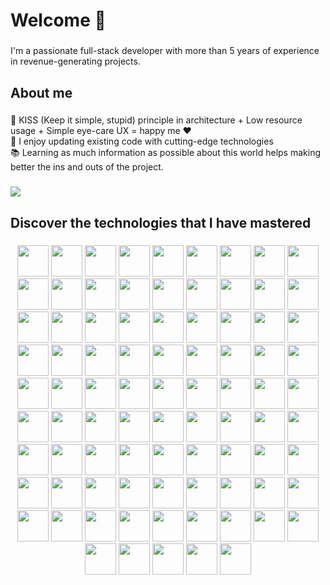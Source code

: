 <h1 align="left">Welcome 👋</h1>

###

<p align="left">I'm a passionate full-stack developer with more than 5 years of experience in revenue-generating projects.</p>

###

<h2 align="left">About me</h2>

###

<p align="left">🎯 KISS (Keep it simple, stupid) principle in architecture + Low resource usage + Simple eye-care UX = happy me ❤️<br>🎲 I enjoy updating existing code with cutting-edge technologies<br>📚  Learning as much information as possible about this world helps making better the ins and outs of the project.</p>

###

<picture>
  <source
    srcset="https://github-readme-stats.vercel.app/api?username=l-you&show_icons=true&hide=stars&show=reviews,discussions_started,discussions_answered,prs_merged,prs_merged_percentage&include_all_commits=true&theme=dark"
    media="(prefers-color-scheme: dark)"
  />
  <source
    srcset="https://github-readme-stats.vercel.app/api?username=l-you&show_icons=true&hide=stars&show=reviews,discussions_started,discussions_answered,prs_merged,prs_merged_percentage&include_all_commits=true"
    media="(prefers-color-scheme: light), (prefers-color-scheme: no-preference)"
  />
  <img src="https://github-readme-stats.vercel.app/api?username=l-you&show_icons=true&hide=stars&show=reviews,discussions_started,discussions_answered,prs_merged,prs_merged_percentage&include_all_commits=true" />
</picture>


###

<h2 align="left">Discover the technologies that I have mastered</h2>

###

<div align="center">
	<img height="50" width="50" src="https://unpkg.com/simple-icons@v12/icons/html5.svg" />
 <img height="50" width="50" src="https://unpkg.com/simple-icons@v12/icons/javascript.svg" />
<img height="50" width="50" src="https://unpkg.com/simple-icons@v12/icons/googleappsscript.svg" />
<img height="50" width="50" src="https://unpkg.com/simple-icons@v12/icons/typescript.svg" />
<img height="50" width="50" src="https://unpkg.com/simple-icons@v12/icons/goland.svg" />
<img height="50" width="50" src="https://unpkg.com/simple-icons@v12/icons/go.svg" />
<img height="50" width="50" src="https://unpkg.com/simple-icons@v12/icons/googleads.svg" />
<img height="50" width="50" src="https://unpkg.com/simple-icons@v12/icons/googletagmanager.svg" />
<img height="50" width="50" src="https://unpkg.com/simple-icons@v12/icons/googletagmanager.svg" />
<img height="50" width="50" src="https://unpkg.com/simple-icons@v12/icons/rust.svg" />
<img height="50" width="50" src="https://unpkg.com/simple-icons@v12/icons/php.svg" />
<img height="50" width="50" src="https://unpkg.com/simple-icons@v12/icons/phpstorm.svg" />
<img height="50" width="50" src="https://unpkg.com/simple-icons@v12/icons/symfony.svg" />
<img height="50" width="50" src="https://unpkg.com/simple-icons@v12/icons/docker.svg" />
<img height="50" width="50" src="https://unpkg.com/simple-icons@v12/icons/meilisearch.svg" />
<img height="50" width="50" src="https://unpkg.com/simple-icons@v12/icons/eslint.svg" />
<img height="50" width="50" src="https://unpkg.com/simple-icons@v12/icons/prettier.svg" />
<img height="50" width="50" src="https://unpkg.com/simple-icons@v12/icons/autoprefixer.svg" />
<img height="50" width="50" src="https://unpkg.com/simple-icons@v12/icons/nextdotjs.svg" />
<img height="50" width="50" src="https://unpkg.com/simple-icons@v12/icons/shadcnui.svg" />
<img height="50" width="50" src="https://unpkg.com/simple-icons@v12/icons/mui.svg" />
<img height="50" width="50" src="https://unpkg.com/simple-icons@v12/icons/homebrew.svg" />
<img height="50" width="50" src="https://unpkg.com/simple-icons@v12/icons/linux.svg" />
<img height="50" width="50" src="https://unpkg.com/simple-icons@v12/icons/ubuntu.svg" />
<img height="50" width="50" src="https://unpkg.com/simple-icons@v12/icons/ubuntu.svg" />
<img height="50" width="50" src="https://unpkg.com/simple-icons@v12/icons/shell.svg" />
<img height="50" width="50" src="https://unpkg.com/simple-icons@v12/icons/shopify.svg" />
<img height="50" width="50" src="https://unpkg.com/simple-icons@v12/icons/webassembly.svg" />
<img height="50" width="50" src="https://unpkg.com/simple-icons@v12/icons/webstorm.svg" />
<img height="50" width="50" src="https://unpkg.com/simple-icons@v12/icons/redis.svg" />
<img height="50" width="50" src="https://unpkg.com/simple-icons@v12/icons/nginx.svg" />
<img height="50" width="50" src="https://unpkg.com/simple-icons@v12/icons/gin.svg" />
<img height="50" width="50" src="https://unpkg.com/simple-icons@v12/icons/graphql.svg" />
<img height="50" width="50" src="https://unpkg.com/simple-icons@v12/icons/apollographql.svg" />

<img height="50" width="50" src="https://unpkg.com/simple-icons@v12/icons/wordpress.svg" />
<img height="50" width="50" src="https://unpkg.com/simple-icons@v12/icons/github.svg" />
<img height="50" width="50" src="https://unpkg.com/simple-icons@v12/icons/githubactions.svg" />
<img height="50" width="50" src="https://unpkg.com/simple-icons@v12/icons/gitlab.svg" />
<img height="50" width="50" src="https://unpkg.com/simple-icons@v12/icons/css3.svg" />
<img height="50" width="50" src="https://unpkg.com/simple-icons@v12/icons/cssmodules.svg" />
<img height="50" width="50" src="https://unpkg.com/simple-icons@v12/icons/tailwindcss.svg" />
<img height="50" width="50" src="https://unpkg.com/simple-icons@v12/icons/purgecss.svg" />
<img height="50" width="50" src="https://unpkg.com/simple-icons@v12/icons/sass.svg" />


<img height="50" width="50" src="https://unpkg.com/simple-icons@v12/icons/nodedotjs.svg" />
<img height="50" width="50" src="https://unpkg.com/simple-icons@v12/icons/tsnode.svg" />
<img height="50" width="50" src="https://unpkg.com/simple-icons@v12/icons/bun.svg" />
<img height="50" width="50" src="https://unpkg.com/simple-icons@v12/icons/ffmpeg.svg" />
<img height="50" width="50" src="https://unpkg.com/simple-icons@v12/icons/codepen.svg" />
<img height="50" width="50" src="https://unpkg.com/simple-icons@v12/icons/codesandbox.svg" />
<img height="50" width="50" src="https://unpkg.com/simple-icons@v12/icons/mysql.svg" />
<img height="50" width="50" src="https://unpkg.com/simple-icons@v12/icons/contentful.svg" />
<img height="50" width="50" src="https://unpkg.com/simple-icons@v12/icons/fishshell.svg" />
<img height="50" width="50" src="https://unpkg.com/simple-icons@v12/icons/openssl.svg" />
<img height="50" width="50" src="https://unpkg.com/simple-icons@v12/icons/openapiinitiative.svg" />
<img height="50" width="50" src="https://unpkg.com/simple-icons@v12/icons/openai.svg" />
<img height="50" width="50" src="https://unpkg.com/simple-icons@v12/icons/cloudflare.svg" />

<img height="50" width="50" src="https://unpkg.com/simple-icons@v12/icons/apache.svg" />
<img height="50" width="50" src="https://unpkg.com/simple-icons@v12/icons/react.svg" />
<img height="50" width="50" src="https://unpkg.com/simple-icons@v12/icons/remark.svg" />
<img height="50" width="50" src="https://unpkg.com/simple-icons@v12/icons/markdown.svg" />
<img height="50" width="50" src="https://unpkg.com/simple-icons@v12/icons/sharp.svg" />
<img height="50" width="50" src="https://unpkg.com/simple-icons@v12/icons/zod.svg" />

<img height="50" width="50" src="https://unpkg.com/simple-icons@v12/icons/tauri.svg" />
<img height="50" width="50" src="https://unpkg.com/simple-icons@v12/icons/postcss.svg" />

<img height="50" width="50" src="https://unpkg.com/simple-icons@v12/icons/postgresql.svg" />
<img height="50" width="50" src="https://unpkg.com/simple-icons@v12/icons/pwa.svg" />
<img height="50" width="50" src="https://unpkg.com/simple-icons@v12/icons/googlesearchconsole.svg" />


<img height="50" width="50" src="https://unpkg.com/simple-icons@v12/icons/woocommerce.svg" />
<img height="50" width="50" src="https://unpkg.com/simple-icons@v12/icons/pnpm.svg" />
<img height="50" width="50" src="https://unpkg.com/simple-icons@v12/icons/npm.svg" />
<img height="50" width="50" src="https://unpkg.com/simple-icons@v12/icons/yarn.svg" />
<img height="50" width="50" src="https://unpkg.com/simple-icons@v12/icons/rabbitmq.svg" />
<img height="50" width="50" src="https://unpkg.com/simple-icons@v12/icons/mariadb.svg" />
<img height="50" width="50" src="https://unpkg.com/simple-icons@v12/icons/arduino.svg" />
<img height="50" width="50" src="https://unpkg.com/simple-icons@v12/icons/webpack.svg" />
<img height="50" width="50" src="https://unpkg.com/simple-icons@v12/icons/esbuild.svg" />
<img height="50" width="50" src="https://unpkg.com/simple-icons@v12/icons/reacthookform.svg" />
<img height="50" width="50" src="https://unpkg.com/simple-icons@v12/icons/mocha.svg" />
<img height="50" width="50" src="https://unpkg.com/simple-icons@v12/icons/wakatime.svg" />

<img height="50" width="50" src="https://unpkg.com/simple-icons@v12/icons/alpinelinux.svg" />
<img height="50" width="50" src="https://unpkg.com/simple-icons@v12/icons/testinglibrary.svg" />
<img height="50" width="50" src="https://unpkg.com/simple-icons@v12/icons/jestsvg" />
<img height="50" width="50" src="https://unpkg.com/simple-icons@v12/icons/torproject.svg" />
<img height="50" width="50" src="https://unpkg.com/simple-icons@v12/icons/turborepo.svg" />
<img height="50" width="50" src="https://unpkg.com/simple-icons@v12/icons/alpinelinux.svg" />
<img height="50" width="50" src="https://unpkg.com/simple-icons@v12/icons/obsidian.svg" />

</div>


